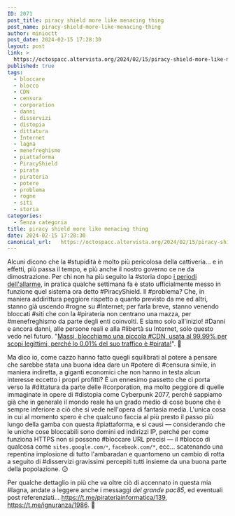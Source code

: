 ```yaml
---
ID: 2071
post_title: piracy shield more like menacing thing
post_name: piracy-shield-more-like-menacing-thing
author: minioctt
post_date: 2024-02-15 17:28:30
layout: post
link: >
  https://octospacc.altervista.org/2024/02/15/piracy-shield-more-like-menacing-thing/
published: true
tags:
  - bloccare
  - blocco
  - CDN
  - censura
  - corporation
  - danni
  - disservizi
  - distopia
  - dittatura
  - Internet
  - lagna
  - menefreghismo
  - piattaforma
  - PiracyShield
  - pirata
  - pirateria
  - potere
  - problema
  - rogne
  - siti
  - storia
categories:
  - Senza categoria
title: piracy shield more like menacing thing
date: 2024-02-15 17:28:30
canonical_url:   https://octospacc.altervista.org/2024/02/15/piracy-shield-more-like-menacing-thing/
---
```

<!-- wp:paragraph -->
<p>Alcuni dicono che la #stupidità è molto più pericolosa della cattiveria... e in effetti, più passa il tempo, e più anche il nostro governo ce ne da dimostrazione. Per chi non ha più seguito la #storia dopo <a href="https://sitoctt.octt.eu.org/Posts/2023-04-16-Che-Impatto-Nuova-Legge-Anti-Pirateria-Italiana.html">i periodi dell'allarme</a>, in pratica qualche settimana fa è stato ufficialmente messo in funzione quel sistema ora detto #PiracyShield. Il #problema? Che, in maniera addirittura peggiore rispetto a quanto previsto da me ed altri, stanno già uscendo #rogne su #Internet; per farla breve, stanno venendo bloccati #siti che con la #pirateria non centrano una mazza, per #menefreghismo da parte degli enti coinvolti. E siamo solo all'inizio! #Danni e ancora danni, alle persone reali e alla #libertà su Internet, solo questo vedo nel futuro. "<a href="https://dday.it/redazione/48464/piracy-shield-sta-censurando-siti-che-non-hanno-nulla-a-che-fare-con-la-pirateria-ed-e-un-problema-serio">Massì, blocchiamo una piccola #CDN, usata al 99.99% per scopi legittimi, perché lo 0.01% del suo traffico è #pirata!</a>". 🤡️</p>
<!-- /wp:paragraph -->

<!-- wp:paragraph -->
<p>Ma dico io, come cazzo hanno fatto quegli squilibrati al potere a pensare che sarebbe stata una buona idea dare un #potere di #censura simile, in maniera indiretta, a giganti economici che non hanno in testa alcun interesse eccetto i propri profitti? È un ennesimo passetto che ci porta verso la #dittatura da parte delle #corporation, ma molto peggiore di quelle immaginate in opere di #distopia come Cyberpunk 2077, perché sappiamo già che in generale il mondo reale ha un grado medio di cose buone che è sempre inferiore a ciò che si vede nell'opera di fantasia media. L'unica cosa in cui al momento spero è che qualcuno faccia al più presto il passo più lungo della gamba con questa #piattaforma, e si causi — considerando che le uniche cose bloccabili sono domini ed indirizzi IP, perché per come funziona HTTPS non si possono #bloccare URL precisi — il #blocco di qualcosa come <code>sites.google.com<code>/*</code></code>, <code>facebook.com/*</code>, ecc... scatenando una repentina implosione di tutto l'ambaradan e quantomeno un cambio di rotta a seguito di #disservizi gravissimi percepiti tutti insieme da una buona parte della popolazione. 😥️</p>
<!-- /wp:paragraph -->

<!-- wp:paragraph -->
<p>Per qualche dettaglio in più che va oltre ciò di accennato in questa mia #lagna, andate a leggere anche i messaggi <em>del grande pac85</em>, ed eventuali post referenziati... <a href="https://t.me/pirateriainformatica/139?embed=1&amp;mode=tme">https://t.me/pirateriainformatica/139</a>, <a href="https://t.me/ignuranza/1986?embed=1&amp;mode=tme">https://t.me/ignuranza/1986</a>. 🙏️</p>
<!-- /wp:paragraph -->